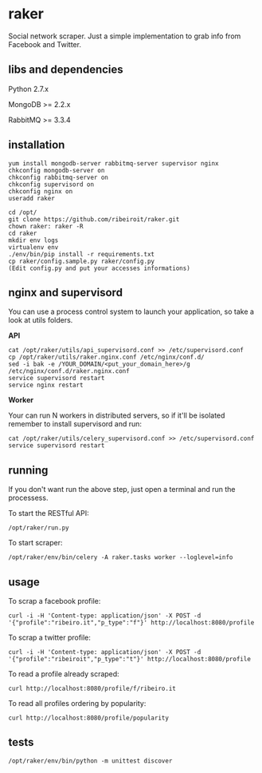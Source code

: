 raker
=====

Social network scraper. Just a simple implementation to grab info from Facebook and Twitter.

libs and dependencies
---------------------

Python 2.7.x

MongoDB >= 2.2.x

RabbitMQ >= 3.3.4 

installation
------------
	
	yum install mongodb-server rabbitmq-server supervisor nginx
	chkconfig mongodb-server on
	chkconfig rabbitmq-server on
	chkconfig supervisord on
	chkconfig nginx on
	useradd raker

	cd /opt/
	git clone https://github.com/ribeiroit/raker.git
	chown raker: raker -R
	cd raker
	mkdir env logs
	virtualenv env
	./env/bin/pip install -r requirements.txt
	cp raker/config.sample.py raker/config.py
	(Edit config.py and put your accesses informations)

nginx and supervisord
---------------------

You can use a process control system to launch your application, so take a look at utils folders.

**API**

	cat /opt/raker/utils/api_supervisord.conf >> /etc/supervisord.conf
	cp /opt/raker/utils/raker.nginx.conf /etc/nginx/conf.d/
	sed -i bak -e /YOUR_DOMAIN/<put_your_domain_here>/g /etc/nginx/conf.d/raker.nginx.conf
	service supervisord restart
	service nginx restart

**Worker**

Your can run N workers in distributed servers, so if it'll be isolated remember to install supervisord and run:

	cat /opt/raker/utils/celery_supervisord.conf >> /etc/supervisord.conf
	service supervisord restart

running
-------

If you don't want run the above step, just open a terminal and run the processess.

To start the RESTful API:

	/opt/raker/run.py

To start scraper:

	/opt/raker/env/bin/celery -A raker.tasks worker --loglevel=info

usage
-----

To scrap a facebook profile:

	curl -i -H 'Content-type: application/json' -X POST -d '{"profile":"ribeiro.it","p_type":"f"}' http://localhost:8080/profile

To scrap a twitter profile:
	
	curl -i -H 'Content-type: application/json' -X POST -d '{"profile":"ribeiroit","p_type":"t"}' http://localhost:8080/profile

To read a profile already scraped:

	curl http://localhost:8080/profile/f/ribeiro.it

To read all profiles ordering by popularity:

	curl http://localhost:8080/profile/popularity

tests
------

	/opt/raker/env/bin/python -m unittest discover
